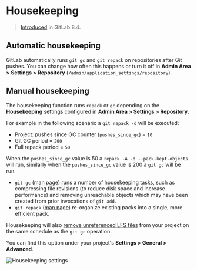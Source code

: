 # Housekeeping

> [Introduced](https://gitlab.com/gitlab-org/gitlab-foss/-/issues/3041) in GitLab 8.4.

## Automatic housekeeping

GitLab automatically runs `git gc` and `git repack` on repositories
after Git pushes. You can change how often this happens or turn it off in
**Admin Area > Settings > Repository** (`/admin/application_settings/repository`).

## Manual housekeeping

The housekeeping function runs `repack` or `gc` depending on the
**Housekeeping** settings configured in **Admin Area > Settings > Repository**.

For example in the following scenario a `git repack -d` will be executed:

- Project: pushes since GC counter (`pushes_since_gc`) = `10`
- Git GC period = `200`
- Full repack period = `50`

When the `pushes_since_gc` value is 50 a `repack -A -d --pack-kept-objects` will run, similarly when
the `pushes_since_gc` value is 200 a `git gc` will be run.

- `git gc` ([man page](https://mirrors.edge.kernel.org/pub/software/scm/git/docs/git-gc.html)) runs a number of housekeeping tasks,
  such as compressing file revisions (to reduce disk space and increase performance)
  and removing unreachable objects which may have been created from prior invocations of
  `git add`.
- `git repack` ([man page](https://mirrors.edge.kernel.org/pub/software/scm/git/docs/git-repack.html)) re-organize existing packs into a single, more efficient pack.

Housekeeping will also [remove unreferenced LFS files](../raketasks/cleanup.md#remove-unreferenced-lfs-files)
from your project on the same schedule as the `git gc` operation.

You can find this option under your project's **Settings > General > Advanced**.

![Housekeeping settings](img/housekeeping_settings.png)
